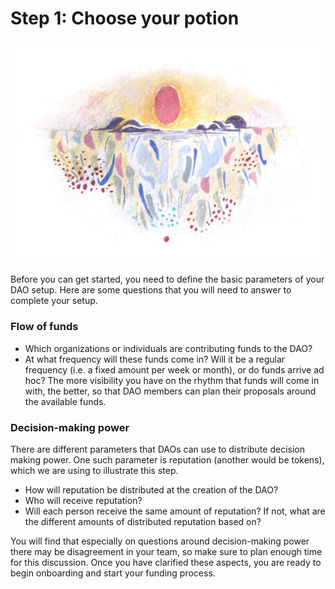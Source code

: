 # Step 1: Choose your potion

![](../.gitbook/assets/photo_2019-01-01_08-15-22.jpg)

Before you can get started, you need to define the basic parameters of your DAO setup. Here are some questions that you will need to answer to complete your setup.

### Flow of funds

* Which organizations or individuals are contributing funds to the DAO?
* At what frequency will these funds come in? Will it be a regular frequency \(i.e. a fixed amount per week or month\), or do funds arrive ad hoc? The more visibility you have on the rhythm that funds will come in with, the better, so that DAO members can plan their proposals around the available funds.  

### **Decision-making power**

There are different parameters that DAOs can use to distribute decision making power. One such parameter is reputation \(another would be tokens\), which we are using to illustrate this step.

* How will reputation be distributed at the creation of the DAO?
* Who will receive reputation?
* Will each person receive the same amount of reputation? If not, what are the different amounts of distributed reputation based on?

You will find that especially on questions around decision-making power there may be disagreement in your team, so make sure to plan enough time for this discussion. Once you have clarified these aspects, you are ready to begin onboarding and start your funding process.  


